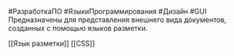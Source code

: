 #РазработкаПО #ЯзыкиПрограммирования #Дизайн #GUI 
Предназначены для представления внешнего вида документов, созданных с помощью языков разметки.

[[Язык разметки]]
[[CSS]]